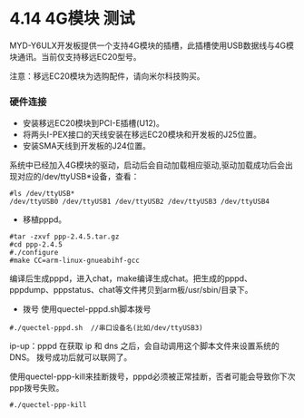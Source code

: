 # 4.14 4G模块 测试

MYD-Y6ULX开发板提供一个支持4G模块的插槽，此插槽使用USB数据线与4G模块通讯。当前仅支持移远EC20型号。

注意：移远EC20模块为选购配件，请向米尔科技购买。

### 硬件连接

* 安装移远EC20模块到PCI-E插槽(U12)。
* 将两头I-PEX接口的天线安装在移远EC20模块和开发板的J25位置。
* 安装SMA天线到开发板的J24位置。


系统中已经加入4G模块的驱动，启动后会自动加载相应驱动,驱动加载成功后会出现对应的/dev/ttyUSB*设备，查看：
```
#ls /dev/ttyUSB*
/dev/ttyUSB0 /dev/ttyUSB1 /dev/ttyUSB2 /dev/ttyUSB3 /dev/ttyUSB4
```
* 移植pppd。

```
#tar -zxvf ppp-2.4.5.tar.gz
#cd ppp-2.4.5
#./configure
#make CC=arm-linux-gnueabihf-gcc
```
编译后生成pppd，进入chat，make编译生成chat。把生成的pppd、pppdump、pppstatus、chat等文件拷贝到arm板/usr/sbin/目录下。

* 拨号
使用quectel-pppd.sh脚本拨号
```
#./quectel-pppd.sh  //串口设备名(比如/dev/ttyUSB3) 
```
ip-up：pppd 在获取 ip 和 dns 之后，会自动调用这个脚本文件来设置系统的 DNS。
拨号成功后就可以联网了。

 使用quectel-ppp-kill来挂断拨号，pppd必须被正常挂断，否者可能会导致你下次ppp拨号失败。
```
#./quectel-ppp-kill
```
